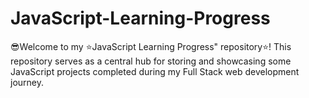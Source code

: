 # JavaScript-Learning-Progress
😎Welcome to my ⭐JavaScript Learning Progress" repository⭐! This repository serves as a central hub for storing and showcasing some JavaScript projects completed during my Full Stack web development journey.
